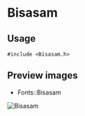 Bisasam
==========

Usage
------

    #include <Bisasam.h>

Preview images
--------------
* Fonts::Bisasam 

![Bisasam](https://raw.githubusercontent.com/DisplayCore/Bisasam/master/Preview/Bisasam.png)

